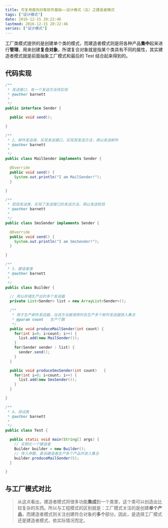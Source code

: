 ```yaml
---
title: 可复用面向对象软件基础——设计模式（五）之建造者模式
tags: ["设计模式"]
date: 2016-12-15 20:22:46
lastmod: 2016-12-15 20:22:46
series: ["设计模式"]
---
```


工厂类模式提供的是创建单个类的模式，而建造者模式则是将各种产品**集中**起来进行**管理**，用来创建**复合对象**，所谓复合对象就是指某个类具有不同的属性，其实建造者模式就是前面抽象工厂模式和最后的 Test 结合起来得到的。

<!-- more -->

## 代码实现

```java
/**
 * 发送接口，有一个发送方法待实现
 * @author barnett
 *
 */
public interface Sender {

  public void send();

}
```

```java
/**
 * 2、邮件发送类，实现发送接口，实现其发送方法，用以发送邮件
 * @author barnett
 *
 */
public class MailSender implements Sender {

  @Override
  public void send() {
    System.out.println("I am MailSender!");
  }

}
```

```java
/**
 * 短信发送类，实现了发送接口的发送方法，用以发送短信
 * @author barnett
 *
 */
public class SmsSender implements Sender {

  @Override
  public void send() {
    System.out.println("I am SmsSender!");
  }

}
```

```java
/**
 * 3、建造者类
 * @author barnett
 *
 */
public class Builder {

  // 用以存储生产出的多个发送器
  private List<Sender> list = new ArrayList<Sender>();

  /**
   * 用于生产邮件发送器，当该方法被调用时会生产多个邮件发送器放入集合
   * @param count	生产个数
   */
  public void produceMailSender(int count) {
    for(int i=0; i<count; i++) {
      list.add(new MailSender());
    }
    for(Sender sender : list) {
      sender.send();
    }
  }

  public void produceSmsSender(int count)	{
    for(int i=0; i<count; i++) {
      list.add(new SmsSender());
    }
  }

}

```

```java
/**
 * 4、测试类
 * @author barnett
 *
 */
public class Test {

  public static void main(String[] args) {
    // 实例化一个建造者
    Builder builder = new Builder();
    // 传入参数，委派建造者生产多个产品并放入集合
    builder.produceMailSender(5);
  }

}
```

## 与工厂模式对比

> 从这点看出，建造者模式将很多功能**集成**到一个类里，这个类可以创造出比较复杂的东西。所以与工程模式的区别就是：工厂模式关注的是创建**单个产品**，而建造者模式则关注创建符合对象的**多个**部分。因此，是选择工厂模式还是建造者模式，依实际情况而定。
